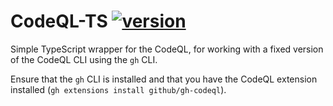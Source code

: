 <h1>CodeQL-TS <a href="https://npmjs.org/package/codeql-ts"><img src="https://img.shields.io/npm/v/codeql-ts.svg" alt="version"></a></h1>

Simple TypeScript wrapper for the CodeQL, for working with a fixed version of the CodeQL CLI using the `gh` CLI.

Ensure that the `gh` CLI is installed and that you have the CodeQL extension installed (`gh extensions install github/gh-codeql`).
